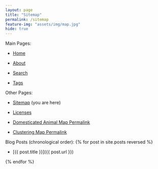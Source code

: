 ```yaml
---
layout: page
title: "Sitemap"
permalink: /sitemap
feature-img: "assets/img/map.jpg"
hide: true
---
```


Main Pages:

* [Home](/)

* [About](/about)

* [Search](/search)

* [Tags](/tags)

Other Pages:

* [Sitemap](/sitemap) (you are here)

* [Licenses](/license)

* [Domesticated Animal Map Permalink](https://brandonsvoid.com/projects/anthro_map/mapa)

* [Clustering Map Permalink](https://brandonsvoid.com/projects/cluster_map/cluster_map)

Blog Posts (chronological order):
{% for post in site.posts reversed %}

* [{{ post.title }}]({{ post.url }})

{% endfor %}
